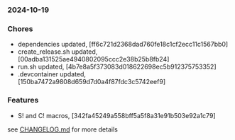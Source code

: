 ### 2024-10-19

### Chores
+ dependencies updated, [ff6c721d2368dad760fe18c1cf2ecc11c1567bb0]
+ create_release.sh updated, [00adba131525ae4940802095ccc2e38b25b8fb24]
+ run.sh updated, [4b7e8a5f373083d018622698ec5b912375753352]
+ .devcontainer updated, [150ba7472a9808d659d7d0a4f87fdc3c5742eef9]

### Features
+ S! and C! macros, [342fa45249a558bff5a5f8a31e91b503e92a1c79]

see <a href='https://github.com/mrjackwills/flightbox_backend/blob/main/CHANGELOG.md'>CHANGELOG.md</a> for more details
